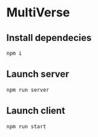 # MultiVerse

## Install dependecies
````
npm i
````

## Launch server
````
npm run server
````

## Launch client
````
npm run start 
````